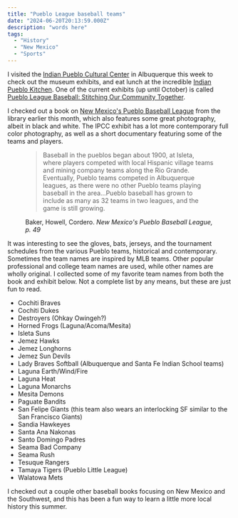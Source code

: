 ```yaml
---
title: "Pueblo League baseball teams"
date: "2024-06-20T20:13:59.000Z"
description: "words here"
tags: 
  - "History"
  - "New Mexico"
  - "Sports"
---
```


I visited the [Indian Pueblo Cultural Center](https://indianpueblo.org/) in Albuquerque this week to check out the museum exhibits, and eat lunch at the incredible [Indian Pueblo Kitchen](https://indianpueblokitchen.org/). One of the current exhibits (up until October) is called [Pueblo League Baseball: Stitching Our Community Together](https://indianpueblo.org/current_exhibitions/pueblo-baseball-stitching-our-community-together/).

I checked out a book on [New Mexico's Pueblo Baseball League](https://www.arcadiapublishing.com/products/9781467132800/?queryID=b3c8bf6f359a384661bd7f14aaf432b7&objectID=9781467132800&insightsIndex=arcadia-publishing_products) from the library earlier this month, which also features some great photography, albeit in black and white. The IPCC exhibit has a lot more contemporary full color photography, as well as a short documentary featuring some of the teams and players.

<figure>
 <blockquote>
  <p>Baseball in the pueblos began about 1900, at Isleta, where players competed with local Hispanic village teams and mining company teams along the Rio Grande. Eventually, Pueblo teams competed in Albuquerque leagues, as there were no other Pueblo teams playing baseball in the area…Pueblo baseball has grown to include as many as 32 teams in two leagues, and the game is still growing.</p>
 </blockquote>
 <figcaption> Baker, Howell, Cordero. <cite>New Mexico's Pueblo Baseball League, p. 49</cite></figcaption>
</figure>

It was interesting to see the gloves, bats, jerseys, and the tournament schedules from the various Pueblo teams, historical and contemporary. Sometimes the team names are inspired by MLB teams. Other popular professional and college team names are used, while other names are wholly original. I collected some of my favorite team names from both the book and exhibit below. Not a complete list by any means, but these are just fun to read.

- Cochiti Braves
- Cochiti Dukes
- Destroyers (Ohkay Owingeh?)
- Horned Frogs (Laguna/Acoma/Mesita)
- Isleta Suns
- Jemez Hawks
- Jemez Longhorns
- Jemez Sun Devils
- Lady Braves Softball (Albuquerque and Santa Fe Indian School teams)
- Laguna Earth/Wind/Fire
- Laguna Heat
- Laguna Monarchs
- Mesita Demons
- Paguate Bandits
- San Felipe Giants (this team also wears an interlocking SF similar to the San Francisco Giants)
- Sandia Hawkeyes
- Santa Ana Nakonas
- Santo Domingo Padres
- Seama Bad Company
- Seama Rush
- Tesuque Rangers
- Tamaya Tigers (Pueblo Little League)
- Walatowa Mets

I checked out a couple other baseball books focusing on New Mexico and the Southwest, and this has been a fun way to learn a little more local history this summer.
